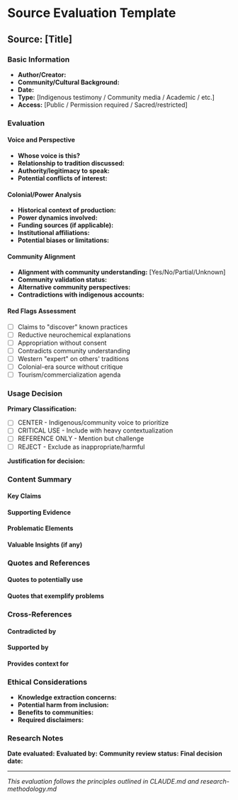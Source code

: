 # Source Evaluation Template

## Source: [Title]

### Basic Information

- **Author/Creator:**
- **Community/Cultural Background:**
- **Date:**
- **Type:** [Indigenous testimony / Community media / Academic / etc.]
- **Access:** [Public / Permission required / Sacred/restricted]

### Evaluation

#### Voice and Perspective

- **Whose voice is this?**
- **Relationship to tradition discussed:**
- **Authority/legitimacy to speak:**
- **Potential conflicts of interest:**

#### Colonial/Power Analysis

- **Historical context of production:**
- **Power dynamics involved:**
- **Funding sources (if applicable):**
- **Institutional affiliations:**
- **Potential biases or limitations:**

#### Community Alignment

- **Alignment with community understanding:** [Yes/No/Partial/Unknown]
- **Community validation status:**
- **Alternative community perspectives:**
- **Contradictions with indigenous accounts:**

#### Red Flags Assessment

- [ ] Claims to "discover" known practices
- [ ] Reductive neurochemical explanations
- [ ] Appropriation without consent
- [ ] Contradicts community understanding
- [ ] Western "expert" on others' traditions
- [ ] Colonial-era source without critique
- [ ] Tourism/commercialization agenda

### Usage Decision

**Primary Classification:**

- [ ] CENTER - Indigenous/community voice to prioritize
- [ ] CRITICAL USE - Include with heavy contextualization
- [ ] REFERENCE ONLY - Mention but challenge
- [ ] REJECT - Exclude as inappropriate/harmful

**Justification for decision:**

### Content Summary

#### Key Claims

#### Supporting Evidence

#### Problematic Elements

#### Valuable Insights (if any)

### Quotes and References

#### Quotes to potentially use

#### Quotes that exemplify problems

### Cross-References

#### Contradicted by

#### Supported by

#### Provides context for

### Ethical Considerations

- **Knowledge extraction concerns:**
- **Potential harm from inclusion:**
- **Benefits to communities:**
- **Required disclaimers:**

### Research Notes

**Date evaluated:**
**Evaluated by:**
**Community review status:**
**Final decision date:**

---

*This evaluation follows the principles outlined in CLAUDE.md and research-methodology.md*
